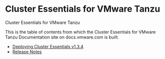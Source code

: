 # Cluster Essentials for VMware Tanzu

Cluster Essentials for VMware Tanzu

This is the table of contents from which the Cluster Essentials for VMware Tanzu Documentation site on docs.vmware.com is built.

- [Deploying Cluster Essentials v1.3.4](deploy.md)
- [Release Notes](release-notes.md)
